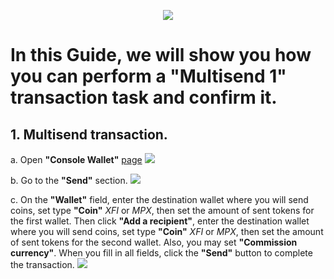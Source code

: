 <p align="center">
 <img src="https://i.postimg.cc/4xV0YcVk/398312834-1264357517679972-6145588202110043290-n.png"/></a>
</p>

# In this Guide, we will show you how you can perform a "Multisend 1" transaction task and confirm it.

## 1. Multisend transaction.

a. Open **"Console Wallet"** [page](https://test.xficonsole.com) <img src="https://i.postimg.cc/g029KHcc/1.jpg"/></a>

b. Go to the **"Send"** section. <img src="https://i.postimg.cc/76Nj8Hy4/1.jpg"/></a>

c. On the **"Wallet"** field, enter the destination wallet where you will send coins, set type **"Coin"** *XFI* or *MPX*, then set the amount of sent tokens for the first wallet. Then click **"Add a recipient"**, enter the destination wallet where you will send coins, set type **"Coin"** *XFI* or *MPX*, then set the amount of sent tokens for the second wallet. Also, you may set **"Commission currency"**. When you fill in all fields, click the **"Send"** button to complete the transaction. <img src="https://i.postimg.cc/wT3JmwMc/2.jpg"/></a>
